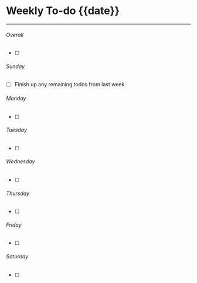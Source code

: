 # Weekly To-do {{date}}

---

###### Overall
- [ ] 

###### Sunday
- [ ] Finish up any remaining todos from last week

###### Monday
- [ ] 

###### Tuesday
- [ ] 

###### Wednesday
- [ ] 

###### Thursday
- [ ] 

###### Friday
- [ ] 

###### Saturday
- [ ] 